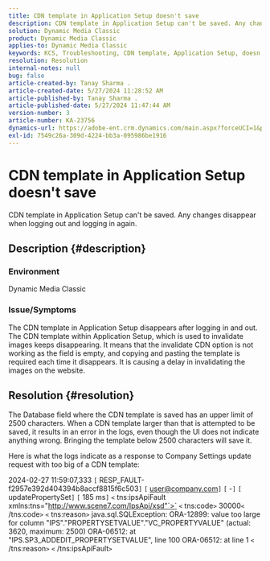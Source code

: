 ```yaml
---
title: CDN template in Application Setup doesn't save
description: CDN template in Application Setup can't be saved. Any changes disappear when logging out and logging in again.
solution: Dynamic Media Classic
product: Dynamic Media Classic
applies-to: Dynamic Media Classic
keywords: KCS, Troubleshooting, CDN template, Application Setup, doesn't save, Adobe Dynamic Media Classic
resolution: Resolution
internal-notes: null
bug: false
article-created-by: Tanay Sharma .
article-created-date: 5/27/2024 11:28:52 AM
article-published-by: Tanay Sharma .
article-published-date: 5/27/2024 11:47:44 AM
version-number: 3
article-number: KA-23756
dynamics-url: https://adobe-ent.crm.dynamics.com/main.aspx?forceUCI=1&pagetype=entityrecord&etn=knowledgearticle&id=a3972c4b-1c1c-ef11-840b-6045bd006b25
exl-id: 7549c26a-309d-4224-bb3a-095986be1916
---
```

# CDN template in Application Setup doesn't save


CDN template in Application Setup can't be saved. Any changes disappear when logging out and logging in again.

## Description {#description}


### Environment

Dynamic Media Classic

### Issue/Symptoms

The CDN template in Application Setup disappears after logging in and out. The CDN template within Application Setup, which is used to invalidate images keeps disappearing. It means that the invalidate CDN option is not working as the field is empty, and copying and pasting the template is required each time it disappears. It is causing a delay in invalidating the images on the website.


## Resolution {#resolution}


The Database field where the CDN template is saved has an upper limit of 2500 characters. When a CDN template larger than that is attempted to be saved, it results in an error in the logs, even though the UI does not indicate anything wrong. Bringing the template below 2500 characters will save it.



Here is what the logs indicate as a response to Company Settings update request with too big of a CDN template:

2024-02-27 11:59:07,333 `[` RESP_FAULT-f2957e392d404394b8accf8815f6c503`]` 
`[` user@company.com`]`  `[` -`]`  `[` updatePropertySet`]`  `[` 185 ms`]` 
`<` tns:ipsApiFault
xmlns:tns="http://www.scene7.com/IpsApi/xsd"`>` `<` tns:code`>` 30000`<` /tns:code`>` `<` tns:reason`>` java.sql.SQLException:
ORA-12899: value too large for column
"IPS"."PROPERTYSETVALUE"."VC_PROPERTYVALUE" (actual: 3620, maximum:
2500)
ORA-06512: at "IPS.SP3_ADDEDIT_PROPERTYSETVALUE", line 100
ORA-06512: at line 1
`<` /tns:reason`>` `<` /tns:ipsApiFault`>`
